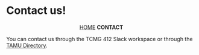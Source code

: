 # Contact us!

<p align="center">
  <a href="index.md">HOME</a> <b>CONTACT</b><br>
</p>

You can contact us through the TCMG 412 Slack workspace or through the [TAMU Directory](https://directory.tamu.edu).